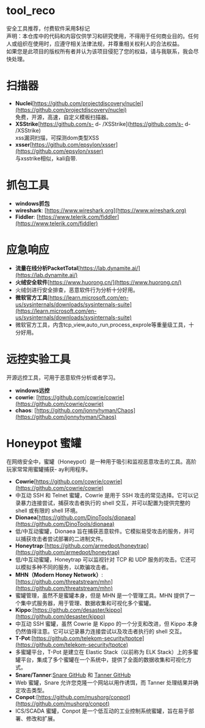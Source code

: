 # tool_reco
安全工具推荐，付费软件采用$标记  
声明：本仓库中的代码和内容仅供学习和研究使用，不得用于任何商业目的。任何人或组织在使用时，应遵守相关法律法规，并尊重相关权利人的合法权益。  
如果您是此项目的版权所有者并认为该项目侵犯了您的权益，请与我联系，我会尽快处理。  

# 扫描器
- **Nuclei**[https://github.com/projectdiscovery/nuclei](https://github.com/projectdiscovery/nuclei)  
   免费，开源，高速，自定义模板扫描器。  
- **XSStrike**[https://github.com/s-  d-  /XSStrike](https://github.com/s-  d-  /XSStrike)  
   xss漏洞扫描，可探测dom类型XSS  
- **xsser**[https://github.com/epsylon/xsser](https://github.com/epsylon/xsser)  
   与xsstrike相似，kali自带.  

# 抓包工具
-   **windows抓包**
   - **wireshark**: [https://www.wireshark.org](https://www.wireshark.org)
   - **Fiddler**: [https://www.telerik.com/fiddler](https://www.telerik.com/fiddler)

# 应急响应
-   **流量在线分析PacketTotal**[https://lab.dynamite.ai/](https://lab.dynamite.ai/)
-   **火绒安全软件**[https://www.huorong.cn/](https://www.huorong.cn/)
   - 火绒剑进行安全排查，恶意软件行为分析十分好用。
-   **微软官方工具**[https://learn.microsoft.com/en-us/sysinternals/downloads/sysinternals-suite](https://learn.microsoft.com/en-us/sysinternals/downloads/sysinternals-suite)
   - 微软官方工具，内含tcp_view,auto_run,process_exprole等重量级工具，十分好用。
   
# 远控实验工具
   开源远控工具，可用于恶意软件分析或者学习。
-   **windows远控**
   - **cowrie**: [https://github.com/cowrie/cowrie](https://github.com/cowrie/cowrie)
   - **chaos**: [https://github.com/jonnyhyman/Chaos](https://github.com/jonnyhyman/Chaos)


# Honeypot 蜜罐
在网络安全中，蜜罐（Honeypot）是一种用于吸引和监视恶意攻击的工具。高阶玩家常常用蜜罐捕获-  ay利用程序。
-   **Cowrie**[https://github.com/cowrie/cowrie](https://github.com/cowrie/cowrie)
   - 中互动 SSH 和 Telnet 蜜罐，Cowrie 是用于 SSH 攻击的常见选择。它可以记录暴力连接尝试，捕获攻击者执行的 shell 交互，并可以配置为提供完整的 shell 或有限的 shell 环境。
-   **Dionaea**[https://github.com/DinoTools/dionaea](https://github.com/DinoTools/dionaea)
   - 低/中互动蜜罐，Dionaea 旨在捕获恶意软件。它模拟易受攻击的服务，并可以捕获攻击者尝试部署的二进制文件。
-   **Honeytrap**:[https://github.com/armedpot/honeytrap](https://github.com/armedpot/honeytrap)
   - 低/中互动蜜罐，Honeytrap 可以监视针对 TCP 和 UDP 服务的攻击。它还可以模拟多种不同的服务，以欺骗攻击者。
-   **MHN（Modern Honey Network）**:[https://github.com/threatstream/mhn](https://github.com/threatstream/mhn)
   - 蜜罐管理，虽然不是蜜罐本身，但是 MHN 是一个管理工具。MHN 提供了一个集中式服务器，用于管理、数据收集和可视化多个蜜罐。
-   **Kippo**:[https://github.com/desaster/kippo](https://github.com/desaster/kippo)
   - 中互动 SSH 蜜罐，虽然 Cowrie 是 Kippo 的一个分支和改进，但 Kippo 本身仍然值得注意。它可以记录暴力连接尝试以及攻击者执行的 shell 交互。
-   **T-Pot**:[https://github.com/telekom-security/tpotce](https://github.com/telekom-security/tpotce)
   - 多蜜罐平台，T-Pot 是建立在 Elastic Stack（以前称为 ELK Stack）上的多蜜罐平台，集成了多个蜜罐在一个系统中，提供了全面的数据收集和可视化方式。
-   **Snare/Tanner**:[Snare GitHub](https://github.com/mushorg/snare) 和 [Tanner GitHub](https://github.com/mushorg/tanner)
   - Web 蜜罐，Snare 允许您克隆一个网站以用作诱饵，而 Tanner 处理结果并确定攻击类型。
-   **Conpot**:[https://github.com/mushorg/conpot](https://github.com/mushorg/conpot)
   - ICS/SCADA 蜜罐，Conpot 是一个低互动的工业控制系统蜜罐，旨在易于部署、修改和扩展。




